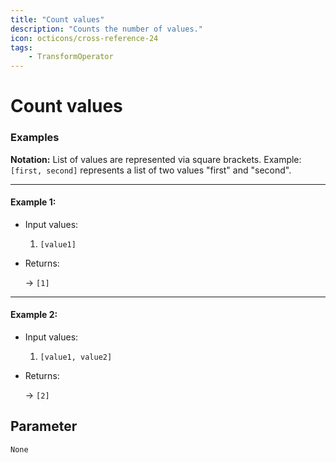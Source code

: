 ```yaml
---
title: "Count values"
description: "Counts the number of values."
icon: octicons/cross-reference-24
tags: 
    - TransformOperator
---
```

# Count values
<!-- This file was generated - DO NOT CHANGE IT MANUALLY -->




### Examples

**Notation:** List of values are represented via square brackets. Example: `[first, second]` represents a list of two values "first" and "second".

---
#### Example 1:

* Input values:
  1. `[value1]`

* Returns:

  → `[1]`


---
#### Example 2:

* Input values:
  1. `[value1, value2]`

* Returns:

  → `[2]`




## Parameter

`None`